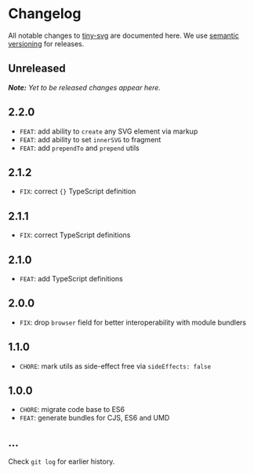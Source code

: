 # Changelog

All notable changes to [tiny-svg](https://github.com/bpmn-io/tiny-svg) are documented here. We use [semantic versioning](http://semver.org/) for releases.

## Unreleased

___Note:__ Yet to be released changes appear here._

## 2.2.0

* `FEAT`: add ability to `create` any SVG element via markup
* `FEAT`: add ability to set `innerSVG` to fragment
* `FEAT`: add `prependTo` and `prepend` utils

## 2.1.2

* `FIX`: correct `{}` TypeScript definition

## 2.1.1

* `FIX`: correct TypeScript definitions

## 2.1.0

* `FEAT`: add TypeScript definitions

## 2.0.0

* `FIX`: drop `browser` field for better interoperability with module bundlers

## 1.1.0

* `CHORE`: mark utils as side-effect free via `sideEffects: false`

## 1.0.0

* `CHORE`: migrate code base to ES6
* `FEAT`: generate bundles for CJS, ES6 and UMD

## ...

Check `git log` for earlier history.
